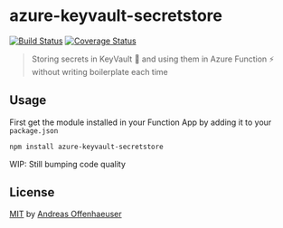# azure-keyvault-secretstore

[![Build Status](https://travis-ci.org/anoff/azure-keyvault-secretstore.svg?branch=master)](https://travis-ci.org/anoff/azure-keyvault-secretstore)
[![Coverage Status](https://coveralls.io/repos/github/anoff/azure-keyvault-secretstore/badge.svg?branch=master)](https://coveralls.io/github/anoff/azure-keyvault-secretstore?branch=master)

> Storing secrets in KeyVault 🔐 and using them in Azure Function ⚡️ without writing boilerplate each time

## Usage

First get the module installed in your Function App by adding it to your `package.json`

```sh
npm install azure-keyvault-secretstore
```

WIP: Still bumping code quality

## License

[MIT](./LICENSE) by [Andreas Offenhaeuser](https://anoff.io)

